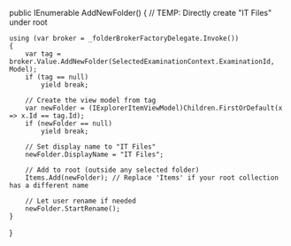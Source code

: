 public IEnumerable<IResult> AddNewFolder()
{
    // TEMP: Directly create "IT Files" under root

    using (var broker = _folderBrokerFactoryDelegate.Invoke())
    {
        var tag = broker.Value.AddNewFolder(SelectedExaminationContext.ExaminationId, Model);
        if (tag == null)
            yield break;

        // Create the view model from tag
        var newFolder = (IExplorerItemViewModel)Children.FirstOrDefault(x => x.Id == tag.Id);
        if (newFolder == null)
            yield break;

        // Set display name to "IT Files"
        newFolder.DisplayName = "IT Files";

        // Add to root (outside any selected folder)
        Items.Add(newFolder); // Replace 'Items' if your root collection has a different name

        // Let user rename if needed
        newFolder.StartRename();
    }
}

